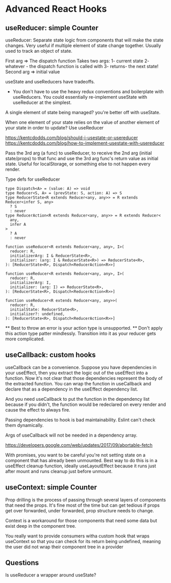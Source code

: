 # Advanced React Hooks

## useReducer: simple Counter

useReducer: Separate state logic from components that will make the state
changes. Very useful if multiple element of state change together. Usually used
to track an object of state.

First arg => The dispatch function Takes two args: 1- current state 2-
whatever - the dispatch function is called with 3- returns- the next state!
Second arg => initial value

useState and useReducers have tradeoffs.

- You don't have to use the heavy redux conventions and boilerplate with
  useReducers. You could essentially re-implement useState with useReducer at
  the simplest.

A single element of state being managed? you're better off with useState.

When one element of your state relies on the value of another element of your
state in order to update? Use useReducer

https://kentcdodds.com/blog/should-i-usestate-or-usereducer
https://kentcdodds.com/blog/how-to-implement-usestate-with-usereducer

Pass the 3rd arg (a func) to useReducer, to receive the 2nd arg (initial
state/props) to that func and use the 3rd arg func's return value as initial
state. Useful for localStorage, or something else to not happen every render.

Type defs for useReducer

```
type Dispatch<A> = (value: A) => void
type Reducer<S, A> = (prevState: S, action: A) => S
type ReducerState<R extends Reducer<any, any>> = R extends Reducer<infer S, any>
  ? S
  : never
type ReducerAction<R extends Reducer<any, any>> = R extends Reducer<
  any,
  infer A
>
  ? A
  : never

function useReducer<R extends Reducer<any, any>, I>(
  reducer: R,
  initializerArg: I & ReducerState<R>,
  initializer: (arg: I & ReducerState<R>) => ReducerState<R>,
): [ReducerState<R>, Dispatch<ReducerAction<R>>]

function useReducer<R extends Reducer<any, any>, I>(
  reducer: R,
  initializerArg: I,
  initializer: (arg: I) => ReducerState<R>,
): [ReducerState<R>, Dispatch<ReducerAction<R>>]

function useReducer<R extends Reducer<any, any>>(
  reducer: R,
  initialState: ReducerState<R>,
  initializer?: undefined,
): [ReducerState<R>, Dispatch<ReducerAction<R>>]
```

\*\* Best to throw an error is your action type is unsupported. \*\* Don't apply
this action type patter mindlessly. Transition into it as your reducer gets more
complicated.

## useCallback: custom hooks

useCallback can be a convenience. Suppose you have dependencies in your
useEffect, then you extract the logic out of the useEffect into a function. Now
it's not clear that those dependencies represent the body of the extracted
function. You can wrap the function in useCallback and declare that as a
dependency in the useEffect dependency list.

And you need useCallback to put the function in the dependency list because if
you didn't, the function would be redeclared on every render and cause the
effect to always fire.

Passing dependencies to hook is bad maintainability. Eslint can't check them
dynamically.

Args of useCallback will not be needed in a dependency array.

https://developers.google.com/web/updates/2017/09/abortable-fetch

With promises, you want to be careful you're not setting state on a component
that has already been unmounted. Best way to do this is in a useEffect cleanup
function, ideally useLayoutEffect because it runs just after mount and runs
cleanup just before unmount.

## useContext: simple Counter

Prop drilling is the process of passing through several layers of components
that need the props. It's fine most of the time but can get tedious if props get
over forwarded, under forwarded, prop structure needs to change.

Context is a workaround for those components that need some data but exist deep
in the component tree.

You really want to provide consumers witha custom hook that wraps useContext so
that you can check for its return being undefined, meaning the user did not wrap
their component tree in a provider

## Questions

Is useReducer a wrapper around useState?
